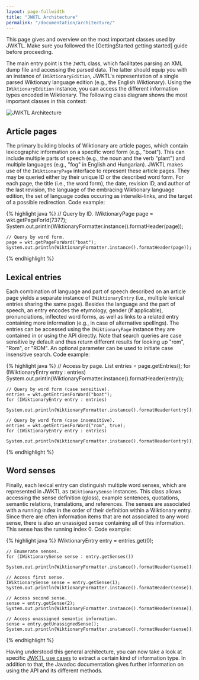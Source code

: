 ```yaml
---
layout: page-fullwidth
title: "JWKTL Architecture"
permalink: "/documentation/architecture/"
---
```


This page gives and overview on the most important classes used by JWKTL. Make sure you followed the [GettingStarted getting started] guide before proceeding. 

The main entry point is the `JWKTL` class, which facilitates parsing an XML dump file and accessing the parsed data. The latter should equip you with an instance of `IWiktionaryEdition`, JWKTL's representation of a single parsed Wiktionary language edition (e.g., the English Wiktionary). Using the `IWiktionaryEdition` instance, you can access the different information types encoded in Wiktionary. The following class diagram shows the most important classes in this context:

![JWKTL Architecture](/dkpro-jwktl/images/JWKTL-overview.png)


Article pages
-------------

The primary building blocks of Wiktionary are article pages, which contain lexicographic information on a specific word form (e.g., "boat"). This can include multiple parts of speech (e.g., the noun and the verb "plant") and multiple languages (e.g., "fog" in English and Hungarian). JWKTL makes use of the `IWiktionaryPage` interface to represent these article pages. They may be queried either by their unique ID or the described word form. For each page, the title (i.e., the word form), the date, revision ID, and author of the last revision, the language of the embracing Wiktionary language edition, the set of language codes occuring as interwiki-links, and the target of a possible redirection. Code example:

{% highlight java %}
	// Query by ID.
	IWiktionaryPage page = wkt.getPageForId(7377);
	System.out.println(WiktionaryFormatter.instance().formatHeader(page));
	
	// Query by word form.
	page = wkt.getPageForWord("boat");
	System.out.println(WiktionaryFormatter.instance().formatHeader(page));
{% endhighlight %}

  
Lexical entries
---------------

Each combination of language and part of speech described on an article page yields a separate instance of `IWiktionaryEntry` (i.e., multiple lexical entries sharing the same page). Besides the language and the part of speech, an entry encodes the etymology, gender (if applicable), pronunciations, inflected word forms, as well as links to a related entry containing more information (e.g., in case of alternative spellings). The entries can be accessed using the `IWiktionaryPage` instance they are contained in or using the API directly. Note that search queries are case sensitive by default and thus return different results for looking up "rom", "Rom", or "ROM". An optional parameter can be used to initiate case insensitive search. Code example:

{% highlight java %}
	// Access by page.
	List<IWiktionaryEntry> entries = page.getEntries();
	for (IWiktionaryEntry entry : entries)
	  System.out.println(WiktionaryFormatter.instance().formatHeader(entry));
	
	// Query by word form (case sensitive).
	entries = wkt.getEntriesForWord("boat");
	for (IWiktionaryEntry entry : entries)
	  System.out.println(WiktionaryFormatter.instance().formatHeader(entry));
	
	// Query by word form (case insensitive).
	entries = wkt.getEntriesForWord("rom", true);
	for (IWiktionaryEntry entry : entries)
	  System.out.println(WiktionaryFormatter.instance().formatHeader(entry));
{% endhighlight %}


Word senses
-----------

Finally, each lexical entry can distinguish multiple word senses, which are represented in JWKTL as `IWiktionarySense` instances. This class allows accessing the sense definition (gloss), example sentences, quotations, semantic relations, translations, and references. The senses are associated with a running index in the order of their definition within a Wiktionary entry. Since there are often information items that are not associated to any word sense, there is also an unassiged sense containing all of this information. This sense has the running index 0. Code example:

{% highlight java %}
	IWiktionaryEntry entry = entries.get(0);
	
	// Enumerate senses.
	for (IWiktionarySense sense : entry.getSenses())
	  System.out.println(WiktionaryFormatter.instance().formatHeader(sense));	
	
	// Access first sense.
	IWiktionarySense sense = entry.getSense(1);
	System.out.println(WiktionaryFormatter.instance().formatHeader(sense));
	
	// Access second sense.
	sense = entry.getSense(2);
	System.out.println(WiktionaryFormatter.instance().formatHeader(sense));
	
	// Access unassigned semantic information.
	sense = entry.getUnassignedSense();
	System.out.println(WiktionaryFormatter.instance().formatHeader(sense));
{% endhighlight %}

Having understood this general architecture, you can now take a look at specific [JWKTL use cases](/dkpro-jwktl/documentation/use-cases/) to extract a certain kind of information type. In addition to that, the Javadoc documentation gives further information on using the API and its different methods.
